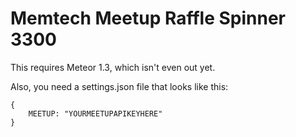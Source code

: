 # Memtech Meetup Raffle Spinner 3300

This requires Meteor 1.3, which isn't even out yet.

Also, you need a settings.json file that looks like this:

```
{
    MEETUP: "YOURMEETUPAPIKEYHERE"
}
```